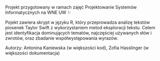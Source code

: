 Projekt przygotowany w ramach zajęć Projektowanie Systemów Informatycznych na WNE UW ✨

Pojekt zawiera skrypt w języku R, który przeprowadza analizę tekstów piosenek Taylor Swift z wykorzystaniem metod eksploracji tekstu. Celem jest identyfikacja dominujących tematów, najczęściej używanych słów i zwrotów, oraz zbadanie współwystępowania wyrazów.

Autorzy: Antonina Kaniewska (w większości kod), Zofia Hasslinger (w większości dokumentacja)
